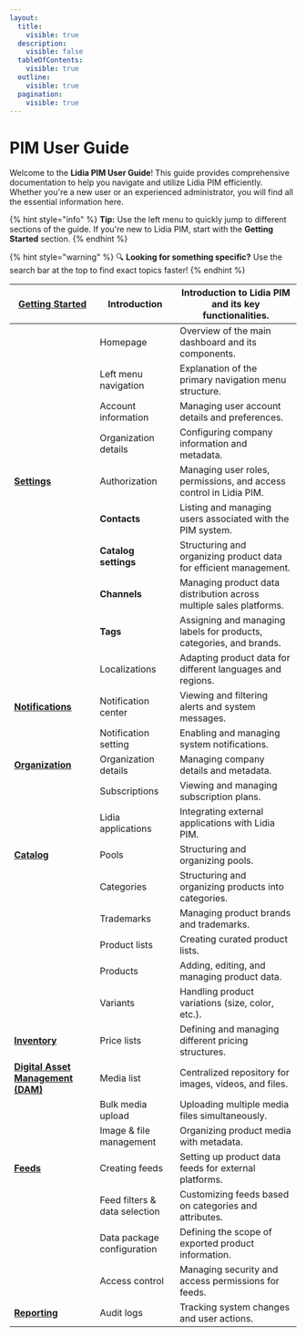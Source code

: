 ```yaml
---
layout:
  title:
    visible: true
  description:
    visible: false
  tableOfContents:
    visible: true
  outline:
    visible: true
  pagination:
    visible: true
---
```


# PIM User Guide

Welcome to the **Lidia PIM User Guide**! This guide provides comprehensive documentation to help you navigate and utilize Lidia PIM efficiently. Whether you're a new user or an experienced administrator, you will find all the essential information here.

{% hint style="info" %}
**Tip:** Use the left menu to quickly jump to different sections of the guide. If you're new to Lidia PIM, start with the **Getting Started** section.
{% endhint %}

{% hint style="warning" %}
🔍 **Looking for something specific?** Use the search bar at the top to find exact topics faster!
{% endhint %}





| [**Getting Started**](../pim-user-guide/getting-started.md)                             | Introduction                  | Introduction to Lidia PIM and its key functionalities.              |
| --------------------------------------------------------------------------------------- | ----------------------------- | ------------------------------------------------------------------- |
|                                                                                         | Homepage                      | Overview of the main dashboard and its components.                  |
|                                                                                         | Left menu navigation          | Explanation of the primary navigation menu structure.               |
|                                                                                         | Account information           | Managing user account details and preferences.                      |
|                                                                                         | Organization details          | Configuring company information and metadata.                       |
| [**Settings**](../pim-user-guide/settings.md)                                           | Authorization                 | Managing user roles, permissions, and access control in Lidia PIM.  |
|                                                                                         | **Contacts**                  | Listing and managing users associated with the PIM system.          |
|                                                                                         | **Catalog settings**          | Structuring and organizing product data for efficient management.   |
|                                                                                         | **Channels**                  | Managing product data distribution across multiple sales platforms. |
|                                                                                         | **Tags**                      | Assigning and managing labels for products, categories, and brands. |
|                                                                                         | Localizations                 | Adapting product data for different languages and regions.          |
| [**Notifications**](../pim-user-guide/notifications.md)                                 | Notification center           | Viewing and filtering alerts and system messages.                   |
|                                                                                         | Notification setting          | Enabling and managing system notifications.                         |
| [**Organization**](../pim-user-guide/organization.md)                                   | Organization details          | Managing company details and metadata.                              |
|                                                                                         | Subscriptions                 | Viewing and managing subscription plans.                            |
|                                                                                         | Lidia applications            | Integrating external applications with Lidia PIM.                   |
| [**Catalog**](../pim-user-guide/catalog.md)                                             | Pools                         | Structuring and organizing pools.                                   |
|                                                                                         | Categories                    | Structuring and organizing products into categories.                |
|                                                                                         | Trademarks                    | Managing product brands and trademarks.                             |
|                                                                                         | Product lists                 | Creating curated product lists.                                     |
|                                                                                         | Products                      | Adding, editing, and managing product data.                         |
|                                                                                         | Variants                      | Handling product variations (size, color, etc.).                    |
| [**Inventory**](../pim-user-guide/inventory.md)                                         | Price lists                   | Defining and managing different pricing structures.                 |
| [**Digital Asset Management (DAM)**](../pim-user-guide/digital-asset-management-dam.md) | Media list                    | Centralized repository for images, videos, and files.               |
|                                                                                         | Bulk media upload             | Uploading multiple media files simultaneously.                      |
|                                                                                         | Image & file management       | Organizing product media with metadata.                             |
| [**Feeds**](../pim-user-guide/feeds.md)                                                 | Creating feeds                | Setting up product data feeds for external platforms.               |
|                                                                                         | Feed filters & data selection | Customizing feeds based on categories and attributes.               |
|                                                                                         | Data package configuration    | Defining the scope of exported product information.                 |
|                                                                                         | Access control                | Managing security and access permissions for feeds.                 |
| [**Reporting**](../pim-user-guide/reporting.md)                                         | Audit logs                    | Tracking system changes and user actions.                           |

